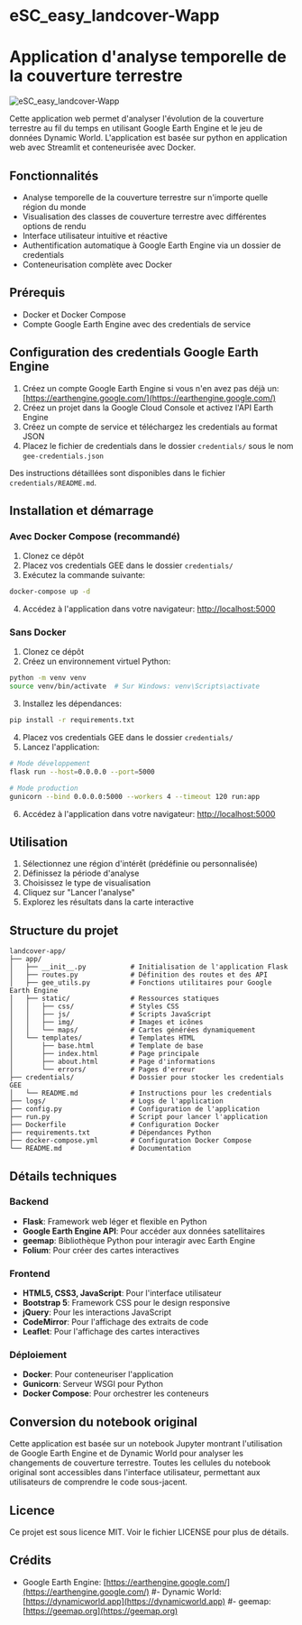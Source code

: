# eSC_easy_landcover-Wapp
# Application d'analyse temporelle de la couverture terrestre

![eSC_easy_landcover-Wapp](https://i.imgur.com/5DGOuTC.png)

Cette application web permet d'analyser l'évolution de la couverture terrestre au fil du temps en utilisant Google Earth Engine et le jeu de données Dynamic World. L'application est basée sur python en application web avec Streamlit et conteneurisée avec Docker.

## Fonctionnalités

- Analyse temporelle de la couverture terrestre sur n'importe quelle région du monde
- Visualisation des classes de couverture terrestre avec différentes options de rendu
- Interface utilisateur intuitive et réactive
- Authentification automatique à Google Earth Engine via un dossier de credentials
- Conteneurisation complète avec Docker

## Prérequis

- Docker et Docker Compose
- Compte Google Earth Engine avec des credentials de service

## Configuration des credentials Google Earth Engine

1. Créez un compte Google Earth Engine si vous n'en avez pas déjà un: [https://earthengine.google.com/](https://earthengine.google.com/)
2. Créez un projet dans la Google Cloud Console et activez l'API Earth Engine
3. Créez un compte de service et téléchargez les credentials au format JSON
4. Placez le fichier de credentials dans le dossier `credentials/` sous le nom `gee-credentials.json`

Des instructions détaillées sont disponibles dans le fichier `credentials/README.md`.

## Installation et démarrage

### Avec Docker Compose (recommandé)

1. Clonez ce dépôt
2. Placez vos credentials GEE dans le dossier `credentials/`
3. Exécutez la commande suivante:

```bash
docker-compose up -d
```

4. Accédez à l'application dans votre navigateur: [http://localhost:5000](http://localhost:5000)

### Sans Docker

1. Clonez ce dépôt
2. Créez un environnement virtuel Python:

```bash
python -m venv venv
source venv/bin/activate  # Sur Windows: venv\Scripts\activate
```

3. Installez les dépendances:

```bash
pip install -r requirements.txt
```

4. Placez vos credentials GEE dans le dossier `credentials/`
5. Lancez l'application:

```bash
# Mode développement
flask run --host=0.0.0.0 --port=5000

# Mode production
gunicorn --bind 0.0.0.0:5000 --workers 4 --timeout 120 run:app
```

6. Accédez à l'application dans votre navigateur: [http://localhost:5000](http://localhost:5000)

## Utilisation

1. Sélectionnez une région d'intérêt (prédéfinie ou personnalisée)
2. Définissez la période d'analyse
3. Choisissez le type de visualisation
4. Cliquez sur "Lancer l'analyse"
5. Explorez les résultats dans la carte interactive

## Structure du projet

```
landcover-app/
├── app/
│   ├── __init__.py           # Initialisation de l'application Flask
│   ├── routes.py             # Définition des routes et des API
│   ├── gee_utils.py          # Fonctions utilitaires pour Google Earth Engine
│   ├── static/               # Ressources statiques
│   │   ├── css/              # Styles CSS
│   │   ├── js/               # Scripts JavaScript
│   │   ├── img/              # Images et icônes
│   │   └── maps/             # Cartes générées dynamiquement
│   └── templates/            # Templates HTML
│       ├── base.html         # Template de base
│       ├── index.html        # Page principale
│       ├── about.html        # Page d'informations
│       └── errors/           # Pages d'erreur
├── credentials/              # Dossier pour stocker les credentials GEE
│   └── README.md             # Instructions pour les credentials
├── logs/                     # Logs de l'application
├── config.py                 # Configuration de l'application
├── run.py                    # Script pour lancer l'application
├── Dockerfile                # Configuration Docker
├── requirements.txt          # Dépendances Python
├── docker-compose.yml        # Configuration Docker Compose
└── README.md                 # Documentation
```

## Détails techniques

### Backend

- **Flask**: Framework web léger et flexible en Python
- **Google Earth Engine API**: Pour accéder aux données satellitaires
- **geemap**: Bibliothèque Python pour interagir avec Earth Engine
- **Folium**: Pour créer des cartes interactives

### Frontend

- **HTML5, CSS3, JavaScript**: Pour l'interface utilisateur
- **Bootstrap 5**: Framework CSS pour le design responsive
- **jQuery**: Pour les interactions JavaScript
- **CodeMirror**: Pour l'affichage des extraits de code
- **Leaflet**: Pour l'affichage des cartes interactives

### Déploiement

- **Docker**: Pour conteneuriser l'application
- **Gunicorn**: Serveur WSGI pour Python
- **Docker Compose**: Pour orchestrer les conteneurs

## Conversion du notebook original

Cette application est basée sur un notebook Jupyter montrant l'utilisation de Google Earth Engine et de Dynamic World pour analyser les changements de couverture terrestre. Toutes les cellules du notebook original sont accessibles dans l'interface utilisateur, permettant aux utilisateurs de comprendre le code sous-jacent.

## Licence

Ce projet est sous licence MIT. Voir le fichier LICENSE pour plus de détails.

## Crédits

- Google Earth Engine: [https://earthengine.google.com/](https://earthengine.google.com/)
#- Dynamic World: [https://dynamicworld.app](https://dynamicworld.app)
#- geemap: [https://geemap.org](https://geemap.org)

